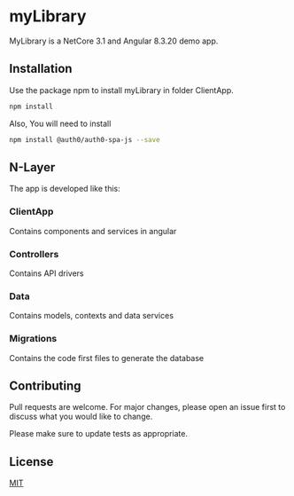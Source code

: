 # myLibrary
MyLibrary is a NetCore 3.1 and Angular 8.3.20 demo app.
## Installation 
Use the package npm to install myLibrary in folder ClientApp.
```bash
npm install 
```
Also, You will need to install 
```bash
npm install @auth0/auth0-spa-js --save
```
## N-Layer
The app is developed like this:
### ClientApp
Contains components and services in angular
### Controllers
Contains API drivers
### Data
Contains models, contexts and data services
### Migrations
Contains the code first files to generate the database

## Contributing
Pull requests are welcome. For major changes, please open an issue first to discuss what you would like to change.

Please make sure to update tests as appropriate.

## License
[MIT](https://choosealicense.com/licenses/mit/)
